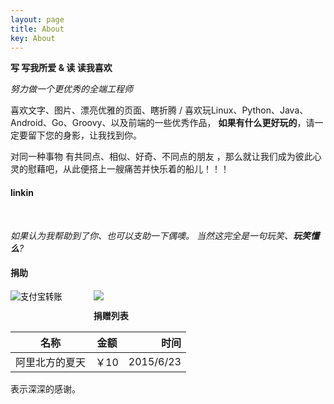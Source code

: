 ```yaml
---
layout: page
title: About
key: About
---
```


**写 写我所爱 & 读 读我喜欢**

*努力做一个更优秀的全端工程师*

 喜欢文字、图片、漂亮优雅的页面、瞎折腾 / 
 喜欢玩Linux、Python、Java、Android、Go、Groovy、以及前端的一些优秀作品，
 **如果有什么更好玩的**，请一定要留下您的身影，让我找到你。

 
 对同一种事物 有共同点、相似、好奇、不同点的朋友 ，那么就让我们成为彼此心灵的慰藉吧，从此便搭上一艘痛苦并快乐着的船儿！！！
#### linkin ####
<a href="http://weibo.com/wbpeach" target="_blank">
    <i class="fa fa-weibo fa-lg" style="color:#16a095;"></i>
</a>
<a href="https://github.com/cqweclick" target="_blank">
    <i class="fa fa-github fa-lg" style="color:#16a095;"></i>
</a>
<a href="">
    <i class="fa fa-music fa-lg" style="color:#16a095;"></i>
</a>
<a title="给我写信吧" target="_blank" href="http://mail.qq.com/cgi-bin/qm_share?t=qm_mailme&email=eUBOSUFITEBNSTkICFcaFhQ" style="text-decoration:none;">
	&nbsp;<i class="fa fa-envelope-o fa-lg" style="color:#16a095;"></i>
</a>




*如果认为我帮助到了你、也可以支助一下偶噢。 当然这完全是一句玩笑、**玩笑懂么**?*
#### 捐助 ####

<div>
	<div style="float:left;margin-right:50px;">
		<form action="https://shenghuo.alipay.com/send/payment/fill.htm" method="POST" target="_blank" accept-charset="GBK">
			<input name="optEmail" type="hidden" value="peach_mr@sina.com" />
			<input name="payAmount" type="hidden" value="10" />
			<input id="title" name="title" type="hidden" value="捐赠" />
			<input name="memo" type="hidden" value="来自{{site.baseurl}} " />
			<input name="pay" type="image" value="支付宝转账" src="https://t.alipayobjects.com/images/T1HHFgXXVeXXXXXXXX.png" />
		</form>
	</div>
	<a target="_blank" href="https://www.paypal.com/cgi-bin/webscr?cmd=_donations&business=peach_mr@sina.com&no_shipping=1&lc=US&currency_code=USD"><img src="https://www.paypalobjects.com/en_US/i/logo/paypal_logo.gif"></a>

</div>



 **捐赠列表**

| 名称           | 金额           | 时间  |
| ------------- |:-------------:| -----:|
| 阿里北方的夏天  | ￥10      |      2015/6/23     |




表示深深的感谢。
